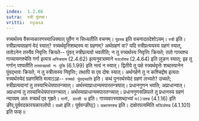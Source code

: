 ```yaml
---
index:  1.2.66
sutra:  स्त्री पुंवच्च।
vritti:  nyasa
---
```


स्त्र्यर्थस्य वैरूप्यकारणस्याधिक्यात् पूर्वेण न सिध्यतीति वचनम्। `पुंवच्च` इति वचनादतदेशोऽयम्। `स्त्री` इति। स्त्रीप्रत्ययग्रहणं वेदं स्यात्? स्त्र्यर्थवृत्तिशब्दस्य वा ग्रहणम्? अर्थग्रहणं वा? यदि स्त्रीप्रत्ययस्य ग्रहणं स्यात्, ततोऽनेन तस्यैव निवृत्तिः क्रियते-- पुंवत् स्त्रीप्रत्ययो भवतीति; न तु स्त्र्यर्थस्य निवृत्तिः क्रियते; ततो गाग्र्यश्च गाग्र्यायणश्चेति गर्गा इत्यत्र `अस्त्रियाम` (2.4.62) इत्यनुवत्र्तमाने `यञञोश्च` (2.4.64) इति लुङन स्यात्; इह तु गर्गान् पश्यतीति `तस्माच्छसो नः पुंसि` (6.1.99) इति नत्वं न स्यात्। द्वितीये तु पक्षे स्त्र्यर्थवृत्तेः शब्दस्यानेन पुंवद्भावः क्रियते, न तु स्त्रीत्वस्य निवृत्तिः; तथापि स एव दोषः स्यात्। अर्थगर्हणे तु न कश्चिद्दोष इत्यतः स्त्र्यर्थस्येदं ग्रहणमिति मत्वाऽ‌ऽह-- `स्त्र्यर्थः पुंवद्भवति` इति। कथं पुनरर्थस्येदं ग्रहणं लभ्यते? उच्यते; स्त्रीप्रत्ययानां तु तस्याभिधेयपातन्त्र्यात्। अर्थस्याप्राधान्यमपारतन्त्रयात्। प्रधानगुणन भवति; अप्राधान्यात्। अप्रधान्यं तु तस्याभिधेयपारतन्त्र्यात्। अर्थस्याप्राधान्यमपारतन्त्र्यात्। प्रधानगुणसन्निपाते तु प्रधानस्य ग्रहणं न्याय्यम् अतः स्त्र्यर्थं एव गृह्रते। `गार्गी, वात्सी च` इति। गाग्र्यवात्स्यशब्दाभ्यां 
`य()ञश्च` (4.1.16) इति ङीप्,पूर्ववदकारयकारलोपो। `दाक्षी` इति। पूर्ववन्ङीप्()। `दाक्षायणश्च` इति। दाक्षेरपत्यमिति `यञिञोश्च` (4.1.101) इति फक्॥

